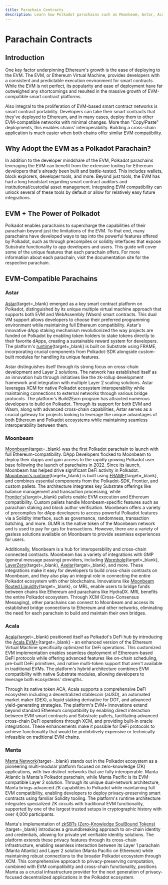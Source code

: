 ```yaml
---
title: Parachain Contracts
description: Learn how Polkadot parachains such as Moonbeam, Astar, Acala, and Manta leverage the Ethereum Virtual Machine (EVM) and integrate it into their parachains.
---
```


# Parachain Contracts

## Introduction

One key factor underpinning Ethereum's growth is the ease of deploying to the EVM. The EVM, or Ethereum Virtual Machine, provides developers with a consistent and predictable execution environment for smart contracts. While the EVM is not perfect, its popularity and ease of deployment have far outweighed any shortcomings and resulted in the massive growth of EVM-compatible smart contract platforms. 

Also integral to the proliferation of EVM-based smart contract networks is smart contract portability. Developers can take their smart contracts that they've deployed to Ethereum, and in many cases, deploy them to other EVM-compatible networks with minimal changes. More than "Copy/Paste" deployments, this enables chains' interoperability. Building a cross-chain application is much easier when both chains offer similar EVM compatibility. 

## Why Adopt the EVM as a Polkadot Parachain?

In addition to the developer mindshare of the EVM, Polkadot parachains leveraging the EVM can benefit from the extensive tooling for Ethereum developers that's already been built and battle-tested. This includes wallets, block explorers, developer tools, and more. Beyond just tools, the EVM has had a long headstart regarding smart contract auditors and institutional/custodial asset management. Integrating EVM compatibility can unlock several of these tools by default or allow for relatively easy future integrations. 

## EVM + The Power of Polkadot

Polkadot enables parachains to supercharge the capabilities of their parachain beyond just the limitations of the EVM. To that end, many parachains have developed ways to tap into the powerful features offered by Polkadot, such as through precompiles or solidity interfaces that expose Substrate functionality to app developers and users. This guide will cover some of the unique features that each parachain offers. For more information about each parachain, visit the documentation site for the respective parachain.  

## EVM-Compatible Parachains 

### Astar

[Astar](https://astar.network/){target=_blank} emerged as a key smart contract platform on Polkadot, distinguished by its unique multiple virtual machine approach that supports both EVM and WebAssembly (Wasm) smart contracts. This dual VM support allows developers to choose their preferred programming environment while maintaining full Ethereum compatibility. Astar's innovative dApp staking mechanism revolutionized the way projects are funded on Polkadot by enabling token holders to stake tokens directly to their favorite dApps, creating a sustainable reward system for developers. The platform's [runtime](https://github.com/AstarNetwork/Astar){target=_blank} is built on Substrate using FRAME, incorporating crucial components from Polkadot-SDK alongside custom-built modules for handling its unique features.

Astar distinguishes itself through its strong focus on cross-chain development and Layer 2 solutions. The network has established itself as an innovation hub through initiatives like the zk-rollup development framework and integration with multiple Layer 2 scaling solutions. Astar leverages XCM for native Polkadot ecosystem interoperability while maintaining connections to external networks through various bridge protocols. The platform's Build2Earn program has attracted numerous developers to build on Polkadot. Through its support for both EVM and Wasm, along with advanced cross-chain capabilities, Astar serves as a crucial gateway for projects looking to leverage the unique advantages of both Ethereum and Polkadot ecosystems while maintaining seamless interoperability between them.

### Moonbeam

[Moonbeam](https://docs.moonbeam.network/){target=\_blank} was the first Polkadot parachain to launch with full Ethereum-compatibility. DApp Developers flocked to Moonbeam to deploy their dapps and gain access to the rapidly growing Polkadot user base following the launch of parachains in 2022. Since its launch, Moonbeam has helped drive significant DeFi activity in Polkadot. [Moonbeam's runtime](https://github.com/moonbeam-foundation/moonbeam){target=\_blank} is built using [FRAME](/develop/blockchains/custom-blockchains/overview/#frame-runtime-architecture){target=\_blank}, and combines essential components from the Polkadot-SDK, Frontier, and custom pallets. The architecture integrates key Substrate offerings like balance management and transaction processing, while [Frontier's](https://github.com/polkadot-evm/frontier){target=\_blank} pallets enable EVM execution and Ethereum compatibility. Custom pallets handle Moonbeam-specific features such as parachain staking and block author verification. Moonbeam offers a variety of precompiles for dApp developers to access powerful Polkadot features via a Solidity interface, such as governance, randomness, transaction batching, and more. GLMR is the native token of the Moonbeam network and is used to pay for gas for transactions. However, there are a variety of gasless solutions available on Moonbeam to provide seamless experiences for users. 

Additionally, Moonbeam is a hub for interoperability and cross-chain connected contracts. Moonbeam has a variety of integrations with GMP (general message passing) providers, including [Wormhole](https://wormhole.com/){target=\_blank}, [LayerZero](https://layerzero.network/){target=\_blank}, [Axelar](https://www.axelar.network/){target=\_blank}, and more. These integrations make it easy for developers to build cross-chain contracts on Moonbeam, and they also play an integral role in connecting the entire Polkadot ecosystem with other blockchains. Innovations like [Moonbeam Routed Liquidity](https://docs.moonbeam.network/builders/interoperability/mrl/){target=\_blank}, or MRL, enable users to bridge funds between chains like Ethereum and parachains like HydraDX. MRL benefits the entire Polkadot ecosystem. Through XCM (Cross-Consensus Messaging), other parachains can connect to Moonbeam and access its established bridge connections to Ethereum and other networks, eliminating the need for each parachain to build and maintain their own bridges.

### Acala

[Acala](https://acala.network/){target=\_blank} positioned itself as Polkadot's DeFi hub by introducing the [Acala EVM+](https://evmdocs.acala.network/){target=\_blank} - an enhanced version of the Ethereum Virtual Machine specifically optimized for DeFi operations. This customized EVM implementation enables seamless deployment of Ethereum-based DeFi protocols while offering advanced features like on-chain scheduling, pre-built DeFi primitives, and native multi-token support that aren't available in traditional EVMs. The platform's hybrid architecture combines EVM compatibility with native Substrate modules, allowing developers to leverage both ecosystems' strengths.

Through its native token ACA, Acala supports a comprehensive DeFi ecosystem including a decentralized stablecoin (aUSD), an automated market maker (DEX), a liquid staking derivative for DOT, and advanced yield-generating strategies. The platform's EVM+ innovations extend beyond standard Ethereum compatibility by enabling direct interaction between EVM smart contracts and Substrate pallets, facilitating advanced cross-chain DeFi operations through XCM, and providing built-in oracle integrations. These enhancements make it possible for DeFi protocols to achieve functionality that would be prohibitively expensive or technically infeasible on traditional EVM chains.

### Manta 

[Manta Network](https://manta.network/){target=_blank} stands out in the Polkadot ecosystem as a pioneering multi-modular platform focused on zero-knowledge (ZK) applications, with two distinct networks that are fully interoperable. Manta Atlantic is Manta's Polkadot parachain, while Manta Pacific is its EVM-compatible Layer 2 solution. Through its unique dual-network architecture, Manta brings advanced ZK capabilities to Polkadot while maintaining full EVM compatibility, enabling developers to deploy privacy-preserving smart contracts using familiar Solidity tooling. The platform's runtime architecture integrates specialized ZK circuits with traditional EVM functionality, supported by one of the largest trusted setups in cryptographic history with over 4,000 participants. 

Manta's implementation of [zkSBTs (Zero-Knowledge SoulBound Tokens)](https://docs.manta.network/docs/zkSBT/auto/About){target=_blank} introduces a groundbreaking approach to on-chain identity and credentials, allowing for private yet verifiable identity solutions. The platform extends these privacy features through its cross-chain infrastructure, enabling seamless interaction between its Layer 1 parachain (Manta Atlantic) and Layer 2 solution (Manta Pacific on Ethereum) while maintaining robust connections to the broader Polkadot ecosystem through XCM. This comprehensive approach to privacy-preserving computation, combined with EVM compatibility and cross-chain functionality, positions Manta as a crucial infrastructure provider for the next generation of privacy-focused decentralized applications in the Polkadot ecosystem.